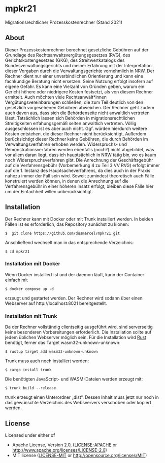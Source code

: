 # mpkr21
Migrationsrechtlicher Prozesskostenrechner (Stand 2021)

## About

Dieser Prozesskostenrechner berechnet gesetzliche Gebühren auf der Grundlage des Rechtsanwaltsvergütungsgesetzes (RVG), des Gerichtskostengesetzes (GKG), des Streitwertkatalogs des Bundesverwaltungsgerichts und meiner Erfahrung mit der Interpretation dieser Vorgaben durch die Verwaltungsgerichte vornehmlich in NRW. Der Rechner dient nur einer unverbindlichen Orientierung und kann eine fachkundige Beratung nicht ersetzen. Seine Nutzung erfolgt insofern auf eigene Gefahr. Es kann eine Vielzahl von Gründen geben, warum ein Gericht höhere oder niedrigere Kosten festsetzt, als von diesem Rechner ermittelt. Auch möchten viele Rechtsanwält*innen Vergütungsvereinbarungen schließen, die zum Teil deutlich von den gesetzlich vorgesehenen Gebühren abweichen. Der Rechner geht zudem auch davon aus, dass sich die Behördenseite nicht anwaltlich vertreten lässt. Tatsächlich lassen sich Behörden in migrationsrechtlichen Streitigkeiten erfahungsgemäß selten anwaltlich vertreten. Völlig ausgeschlossen ist es aber auch nicht. Ggf. würden hierdurch weitere Kosten entstehen, die dieser Rechner nicht berücksichtigt. Außerdem berücksichtigt dieser Rechner keine Gebühren, die durch Behörden im Verwaltungsverfahren erhoben werden. Widerspruchs- und Remonstrationsverfahren werden ebenfalls (noch?) nicht abgebildet, was vor allem daran liegt, dass ich hauptsächlich in NRW tätig bin, wo es kaum noch Widerspruchsverfahren gibt. Die Anrechnung der Geschäftsgebühr auf die Verfahrensgebühr (Vorbemerkung 4 zu Teil 3 VV RVG) erfolgt immer auf die 1. Instanz des Hauptsacheverfahrens, da dies auch in der Praxis nahezu immer der Fall sein wird. Soweit zumindest theoretisch auch Fälle konstruiert werden können, in denen die Anrechnung auf die Verfahrensgebühr in einer höheren Insatz erfolgt, bleiben diese Fälle hier um der Einfachheit willen unberücksichtigt.

## Installation

Der Rechner kann mit Docker oder mit Trunk installiert werden. In beiden Fällen ist es erforderlich, das Repository zunächst zu klonen:

```console
$  git clone https://github.com/dusmarcel/mpkr21.git
```

Anschließend wechselt man in das entsprechende Verzeichnis:

```console
$ cd mpkr21
```

### Installation mit Docker

Wenn Docker installiert ist und der daemon läuft, kann der Container einfach mit

```console
$ docker compose up -d
```

erzeugt und gestartet werden. Der Rechner wird sodann über einen Webserver auf http://localhost:8021 bereitgestellt.

### Installation mit Trunk

Da der Rechner vollständig clientseitig ausgeführt wird, sind serverseitig keine besonderen Vorbereitungen erforderlich. Die Installation sollte auf jedem üblichen Webserver möglich sein. Für die Installation wird [Rust](https://www.rust-lang.org/tools/install) benötigt, ferner das Target wasm32-unknown-unknown:

```console
$ rustup target add wasm32-unknown-unknown
```

Trunk muss auch noch installiert werden:

```console
$ cargo install trunk
```

Die benötigten JavaScript- und WASM-Dateien werden erzeugt mit:

```console
$ trunk build --release
```

trunk erzeugt einen Unterordner „dist“. Dessen Inhalt muss jetzt nur noch in das gewünschte Verzeichnis des Websververs verschoben oder kopiert werden.

## License

Licensed under either of

* Apache License, Version 2.0, ([LICENSE-APACHE](LICENSE-APACHE) or http://www.apache.org/licenses/LICENSE-2.0)
* MIT license ([LICENSE-MIT](LICENSE-MIT) or http://opensource.org/licenses/MIT)
